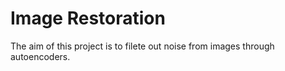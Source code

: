 # Image Restoration
The aim of this project is to filete out noise from images through autoencoders.
